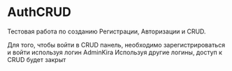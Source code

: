 # AuthCRUD
Тестовая работа по созданию Регистрации, Авторизации и CRUD.

Для того, чтобы войти в CRUD панель, необходимо зарегистрироваться и войти используя логин AdminKira
Используя другие логины, доступ к CRUD будет закрыт
